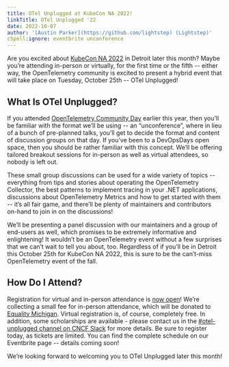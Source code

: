 ```yaml
---
title: OTel Unplugged at KubeCon NA 2022!
linkTitle: OTel Unplugged '22
date: 2022-10-07
author: '[Austin Parker](https://github.com/lightstep) (Lightstep)'
cSpell:ignore: eventbrite unconference
---
```


Are you excited about
[KubeCon NA 2022](https://events.linuxfoundation.org/kubecon-cloudnativecon-north-america/)
in Detroit later this month? Maybe you’re attending in-person or virtually, for
the first time or the fifth -- either way, the OpenTelemetry community is
excited to present a hybrid event that will take place on Tuesday, October 25th
\-- OTel Unplugged!

## What Is OTel Unplugged?

If you attended
[OpenTelemetry Community Day](https://events.linuxfoundation.org/open-telemetry-community-day/)
earlier this year, then you’ll be familiar with the format we’ll be using -- an
“unconference”, where in lieu of a bunch of pre-planned talks, you’ll get to
decide the format and content of discussion groups on that day. If you’ve been
to a DevOpsDays open space, then you should be rather familiar with this
concept. We’ll be offering tailored breakout sessions for in-person as well as
virtual attendees, so nobody is left out.

These small group discussions can be used for a wide variety of topics --
everything from tips and stories about operating the OpenTelemetry Collector,
the best patterns to implement tracing in your .NET applications, discussions
about OpenTelemetry Metrics and how to get started with them -- it’s all fair
game, and there’ll be plenty of maintainers and contributors on-hand to join in
on the discussions!

We’ll be presenting a panel discussion with our maintainers and a group of
end-users as well, which promises to be extremely informative and enlightening!
It wouldn’t be an OpenTelemetry event without a few surprises that we can’t wait
to tell you about, too. Regardless of if you’ll be in Detroit this October 25th
for KubeCon NA 2022, this is sure to be the can’t-miss OpenTelemetry event of
the fall.

## How Do I Attend?

Registration for virtual and in-person attendance is
[now open](https://www.eventbrite.com/e/otel-unplugged-kubeconcloudnativecon-detroit-2022-tickets-427595037267)!
We’re collecting a small fee for in-person attendance, which will be donated to
[Equality Michigan](https://equalitymi.org/). Virtual registration is, of
course, completely free. In addition, some scholarships are available - please
contact us in the
[#otel-unplugged channel on CNCF Slack](https://cloud-native.slack.com/archives/C0422FSELH0)
for more details. Be sure to register today, as tickets are limited. You can
find the complete schedule on our Eventbrite page -- details coming soon!

We’re looking forward to welcoming you to OTel Unplugged later this month!
